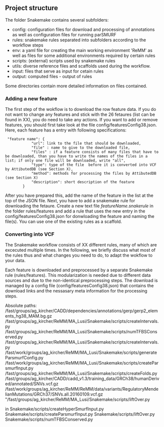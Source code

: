 ## Project structure

The folder Snakemake contains several subfolders:

- config: configuration files for download and processing of annotations as well as configuration files for running parSMURF
- rules: snakemake rules separated into subfolders according to the workflow steps
- env: a yaml file for creating the main working environment 'ReMM' as well as files for some additional environments required by certain rules
- scripts: (external) scripts used by snakemake rules
- utils: diverse reference files and scaffolds used during the workflow. 
- input: files that serve as input for cetain rules
- output: computed files - output of rules 

Some directories contain more detailed information on files contained.

### Adding a new feature

The first step of the wokflow is to download the row feature data. If you do not want to change any features and stick with the 26 fetaures (list can be found in XX), you do need to take any actions. If you want to add or remove features, you should first take look at the file config/featuresConfig38.json. Here, each feature has a entry with following specifications:

```
 "feature name": {
            "url": link to the file that should be downloaded,
            "file" : name to give to the downloaded file,
            "files" : if a feature consists of many files that have to be downloaded, than you have to write the names of the files in a list; if only one file will be downloaded, write "all",
            "type": type of the file  before it is converted into VCF by AttibutedDB (see Section X),
            "method": methods for processing the files by AttibutedDB (see Section X)
            "description": short description of the feature
        }
```
After you have prepared this, add the name of the feature in the list at the top of the JSON file. Next, you have to add a snakemake rule for downloading the fetaure. Create a new text file *featureName.snakerule* in the folder rules/features and add a rule that uses the new entry in the config/featuresConfig38.json for donwloading the feature and naming the file(s). You can use one of the existing rules as a scaffold. 

### Converting into VCF



The Snakemake workflow consists of XX different rules, many of which are excecuted multiple times. 
In the following, we briefly discuss what most of the rules thus and what changes you need to do, to adapt the wokflow to your data. 


Each feature is downloaded and preprocessed by a separate Snakemake rule (rules/features). This modularization is needed due to different data sources and due to the non-identical preprocessing steps. The download  is managed by a config file (config/featuresConfig38.json) that contains the download links and the nessasary meta information for the processing steps.



Absolute paths:
/fast/groups/ag_kircher/CADD/dependencies/annotations/gerp/gerp2_elements_hg38_MAM.bg.gz
/fast/groups/ag_kircher/ReMM/MA_Lusi/Snakemake/scripts/createIntervals.py
/fast/groups/ag_kircher/ReMM/MA_Lusi/Snakemake/scripts/numTFBSConserved.py
/fast/groups/ag_kircher/ReMM/MA_Lusi/Snakemake/scripts/createIntervals.py
/fast/work/groups/ag_kircher/ReMM/MA_Lusi/Snakemake/scripts/generateParsmurfConfig.py
/fast/work/groups/ag_kircher/ReMM/MA_Lusi/Snakemake/scripts/createParsmurfInput.py
/fast/groups/ag_kircher/ReMM/MA_Lusi/Snakemake/scripts/createFolds.py
/fast/groups/ag_kircher/CADD/cadd_v1.3/training_data/GRCh38/humanDerived/annotated/SNVs.vcf.gz
/fast/work/groups/ag_kircher/ReMM/ReMM/data/variants/RegulatoryMendelianMutations/GRCh37/SNVs.all.20160109.vcf.gz
"/fast/groups/ag_kircher/ReMM/MA_Lusi/Snakemake/scripts/liftOver.py

in
Snakemake/scripts/createHyperSmurfInput.py
Snakemake/scripts/createParsmurfInput.py
Snakemake/scripts/liftOver.py
Snakemake/scripts/numTFBSConserved.py
